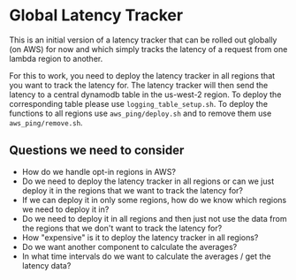 # Global Latency Tracker

This is an initial version of a latency tracker that can be rolled out globally (on AWS) for now and which simply tracks the latency of a request from one lambda region to another.

For this to work, you need to deploy the latency tracker in all regions that you want to track the latency for. The latency tracker will then send the latency to a central dynamodb table in the us-west-2 region. To deploy the corresponding table please use `logging_table_setup.sh`. To deploy the functions to all regions use `aws_ping/deploy.sh` and to remove them use `aws_ping/remove.sh`.

## Questions we need to consider

- How do we handle opt-in regions in AWS?
- Do we need to deploy the latency tracker in all regions or can we just deploy it in the regions that we want to track the latency for?
- If we can deploy it in only some regions, how do we know which regions we need to deploy it in?
- Do we need to deploy it in all regions and then just not use the data from the regions that we don't want to track the latency for?
- How "expensive" is it to deploy the latency tracker in all regions?
- Do we want another component to calculate the averages?
- In what time intervals do we want to calculate the averages / get the latency data?
